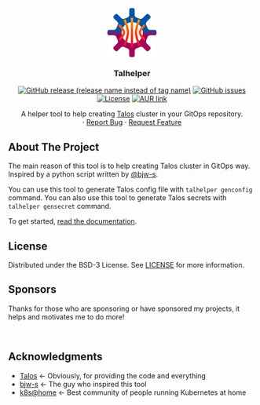 <div align="center">
  <img align="center" width="100" height="100" src="docs/docs/img/logo.svg">
  <h3 align="center">Talhelper</h3>

  [![GitHub release (release name instead of tag name)](https://img.shields.io/github/v/release/budimanjojo/talhelper?include_prereleases)](https://github.com/budimanjojo/talhelper/releases)
  [![GitHub issues](https://img.shields.io/github/issues/budimanjojo/talhelper)](https://github.com/budimanjojo/talhelper/issues)
  [![License](https://img.shields.io/github/license/budimanjojo/talhelper)](https://github.com/budimanjojo/talhelper/blob/master/LICENSE)
  [![AUR link](https://img.shields.io/aur/version/talhelper-bin)](https://aur.archlinux.org/packages/talhelper-bin)

  <p align="center">
    A helper tool to help creating <a href="https://www.talos.dev">Talos</a> cluster in your GitOps repository.
    <br />
    ·
    <a href="https://github.com/budimanjojo/talhelper/issues">Report Bug</a>
    ·
    <a href="https://github.com/budimanjojo/talhelper/issues">Request Feature</a>
  </p>
</div>

## About The Project

The main reason of this tool is to help creating Talos cluster in GitOps way.
Inspired by a python script written by [@bjw-s](https://github.com/bjw-s).

You can use this tool to generate Talos config file with `talhelper genconfig` command.
You can also use this tool to generate Talos secrets with `talhelper gensecret` command.

To get started, [read the documentation](https://budimanjojo.github.io/talhelper).

## License

Distributed under the BSD-3 License. See [LICENSE](./LICENSE) for more information.

## Sponsors

Thanks for those who are sponsoring or have sponsored my projects, it helps and motivates me to do more!

<a href="https://github.com/0dragosh"><img src="https://github.com/0dragosh.png" width="40px" alt="" /></a>
<a href="https://github.com/wouterbouvy"><img src="https://github.com/wouterbouvy.png" width="40px" alt="" /></a>

## Acknowledgments

* [Talos](https://github.com/siderolabs/talos) <- Obviously, for providing the code and everything
* [bjw-s](https://github.com/bjw-s) <- The guy who inspired this tool
* [k8s@home](https://github.com/k8s-at-home/) <- Best community of people running Kubernetes at home
